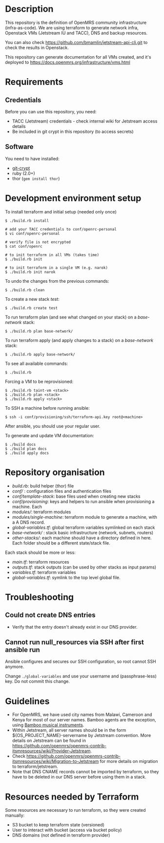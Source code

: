 # Description
This repository is the definition of OpenMRS community infrastructure (infra-as-code).
We are using terraform to generate network infra, Openstack VMs (Jetstream IU and TACC), DNS and backup resources.

You can also check <https://github.com/bmamlin/jetstream-api-cli.git> to check the results in Openstack.

This repository can generate documentation for all VMs created, and it's deployed to
<https://docs.openmrs.org/infrastructure/vms.html>

# Requirements
## Credentials
Before you can use this repository, you need:
  - TACC (Jetstream) credentials - check internal wiki for Jetstream access details
  - Be included in git crypt in this repository (to access secrets)


## Software
You need to have installed:
  - [git-crypt](https://github.com/AGWA/git-crypt/blob/master/INSTALL.md)
  - ruby (2.0+)
  - thor (`gem install thor`)

# Development environment setup
To install terraform and initial setup (needed only once)
```
$ ./build.rb install

# add your TACC credentials to conf/openrc-personal
$ vi conf/openrc-personal

# verify file is not encrypted
$ cat conf/openrc

# to init terraform in all VMs (takes time)
$ ./build.rb init

# to init terraform in a single VM (e.g. narok)
$ ./build.rb init narok
```

To undo the changes from the previous commands:
```
$ ./build.rb clean
```

To create a new stack _test_:
```
$ ./build.rb create test
```

To run terraform plan (and see what changed on your stack) on a _base-network_ stack:
```
$ ./build.rb plan base-network/
```

To run terraform apply (and apply changes to a stack) on a _base-network_ stack:
```
$ ./build.rb apply base-network/
```

To see all available commands:
```
$ ./build.rb
```


Forcing a VM to be reprovisioned:
```
$ ./build.rb taint-vm <stack>
$ ./build.rb plan <stack>
$ ./build.rb apply <stack>
```

To SSH a machine before running ansible:
```
$ ssh -i conf/provisioning/ssh/terraform-api.key root@<machine>
```
After ansible, you should use your regular user.


To generate and update VM documentation:
```
$ ./build docs
$ ./build plan docs
$ ./build apply docs
```

# Repository organisation
  - _build.rb_: build helper (thor) file
  - _conf/_ : configuration files and authentication files
  - _conf/template-stack_: base files used when creating new stacks
  - _conf/provisioning_: keys and helpers to run ansible when provisioning a machine. Each
  - _modules/_: terraform modules
  - _modules/single-machine_: terraform module to generate a machine, with a A DNS record.
  - _global-variables.tf_: global terraform variables symlinked on each stack
  - _base-network/_ : stack basic infrastructure (network, subnets, routers)
  - _other-stacks/_: each machine should have a directory defined in here. Each folder should be a different state/stack file.

Each stack should be more or less:
  - _main.tf_: terraform resources
  - _outputs.tf_: stack outputs (can be used by other stacks as input params)
  - _variables.tf_: terraform variables
  - _global-variables.tf_: symlink to the top level global file.

# Troubleshooting

## Could not create DNS entries
- Verify that the entry doesn't already exist in our DNS provider.

## Cannot run null_resources via SSH after first ansible run
Ansible configures and secures our SSH configuration, so root cannot SSH anymore.

Change `./global-variables` and use your username and (passphrase-less) key. Do not commit this change.



# Guidelines
  - For OpenMRS, we have used city names from Malawi, Cameroon and Kenya for most of our server names. Bamboo agents are the exception, using [Bamboo musical instruments](https://en.wikipedia.org/wiki/Bamboo_musical_instruments).
  - Within Jetstream, all server names should be in the form ${OS_PROJECT_NAME}-servername by Jetstream convention. More details on Jetstream can be found in <https://github.com/openmrs/openmrs-contrib-itsmresources/wiki/Provider-Jetstream>.
  - Check <https://github.com/openmrs/openmrs-contrib-itsmresources/wiki/Migration-to-Jetstream> for more details on migration to terraform/jetstream.
  - Note that DNS CNAME records cannot be imported by terraform, so they have to be deleted in our DNS server before using them in a stack.

# Resources needed by Terraform
Some resources are necessary to run terraform, so they were created manually:
  - S3 bucket to keep terraform state (versioned)
  - User to interact with bucket (access via bucket policy)
  - DNS domains (not defined in terraform provider)
